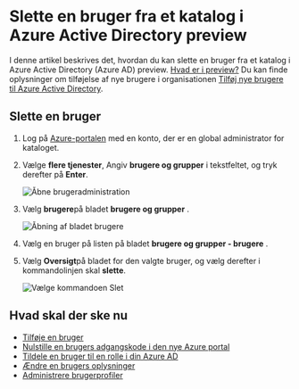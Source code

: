<properties
    pageTitle="Slette en bruger fra et katalog i Azure Active Directory preview | Microsoft Azure"
    description="Forklarer, hvordan du kan slette en bruger og alle dens oplysninger fra Azure Active Directory"
    services="active-directory"
    documentationCenter=""
    authors="curtand"
    manager="femila"
    editor=""/>

<tags
    ms.service="active-directory"
    ms.workload="identity"
    ms.tgt_pltfrm="na"
    ms.devlang="na"
    ms.topic="article"
    ms.date="09/12/2016"
    ms.author="curtand"/>

# <a name="delete-a-user-from-a-directory-in-azure-active-directory-preview"></a>Slette en bruger fra et katalog i Azure Active Directory preview

I denne artikel beskrives det, hvordan du kan slette en bruger fra et katalog i Azure Active Directory (Azure AD) preview. [Hvad er i preview?](active-directory-preview-explainer.md) Du kan finde oplysninger om tilføjelse af nye brugere i organisationen [Tilføj nye brugere til Azure Active Directory](active-directory-users-create-azure-portal.md).

## <a name="delete-a-user"></a>Slette en bruger

1.  Log på [Azure-portalen](https://portal.azure.com) med en konto, der er en global administrator for kataloget.

2.  Vælge **flere tjenester**, Angiv **brugere og grupper** i tekstfeltet, og tryk derefter på **Enter**.

    ![Åbne brugeradministration](./media/active-directory-users-delete-user-azure-portal/create-users-user-management.png)

3.  Vælg **brugere**på bladet **brugere og grupper** .

    ![Åbning af bladet brugere](./media/active-directory-users-delete-user-azure-portal/create-users-open-users-blade.png)

4. Vælg en bruger på listen på bladet **brugere og grupper - brugere** .

5. Vælg **Oversigt**på bladet for den valgte bruger, og vælg derefter i kommandolinjen skal **slette**.

    ![Vælge kommandoen Slet](./media/active-directory-users-delete-user-azure-portal/create-users-delete-command.png)


## <a name="whats-next"></a>Hvad skal der ske nu

- [Tilføje en bruger](active-directory-users-create-azure-portal.md)
- [Nulstille en brugers adgangskode i den nye Azure portal](active-directory-users-reset-password-azure-portal.md)
- [Tildele en bruger til en rolle i din Azure AD](active-directory-users-assign-role-azure-portal.md)
- [Ændre en brugers oplysninger](active-directory-users-work-info-azure-portal.md)
- [Administrere brugerprofiler](active-directory-users-profile-azure-portal.md)
